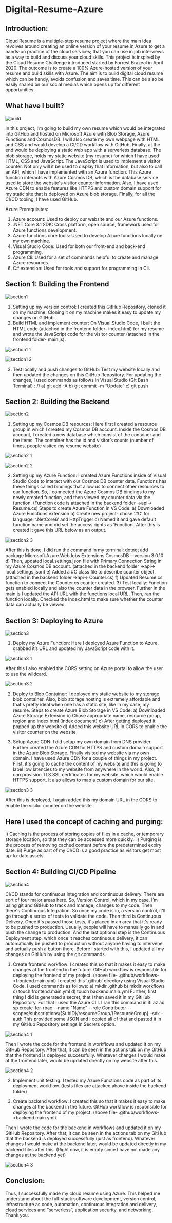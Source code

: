 # Digital-Resume-Azure
## Introduction:
Cloud Resume is a multiple-step resume project where the main idea revolves around creating an online version of your resume in Azure to get a hands-on practice of the cloud services; that you can use in job interviews as a way to build and discuss your cloud skills. This project is inspired by the Cloud Resume Challenge introduced started by Forrest Brazeal in April 2020. The outcome is to create a 100% Azure-hosted version of your resume and build skills with Azure.
The aim is to build digital cloud resume which can be handy, avoids confusion and saves time. This can be also be easily shared on our social medias which opens up for different opportunities. 

## What have I built?

![build](https://user-images.githubusercontent.com/77928409/147826398-e9f81b93-1855-4058-b112-2a6a202102d8.png)

In this project, I’m going to build my own resume which would be integrated into GitHub and hosted on Microsoft Azure with Blob Storage, Azure Functions and CosmosDB. I will also create my own webpage with HTML and CSS and would develop a CI/CD workflow with GitHub. Finally, at the end would be deploying a static web app with a serverless database. The blob storage, holds my static website (my resume) for which I have used HTML, CSS and JavaScript. The JavaScript is used to implement a visitor counter. Not only will it be used to display that information, but also to call an API, which I have implemented with an Azure function. This Azure function interacts with Azure Cosmos DB, which is the database service used to store the website's visitor counter information. Also, I have used Azure CDN to enable features like HTTPS and custom domain support for my static site that is deployed on Azure blob storage. Finally, for all the CI/CD tooling, I have used GitHub.

Azure Prerequisites:
1)	Azure account: Used to deploy our website and our Azure functions.
2)	.NET Core 3.1 SDK: Cross platform, open source, framework used for Azure functions development.
3)	Azure functions core tools: Used to develop Azure functions locally on my own machine.
4)	Visual Studio Code: Used for both our front-end and back-end programming.
5)	Azure Cli: Used for a set of commands helpful to create and manage Azure resources.
6)	C# extension: Used for tools and support for programming in Cli.


## Section 1:  Building the Frontend

![section1](https://user-images.githubusercontent.com/77928409/147826443-b4ecce1b-4817-4de4-b29c-d9163a1aa155.png)
 
1)	Setting up my version control: I created this GitHub Repository, cloned it on my machine. Cloning it on my machine makes it easy to update my changes on GitHub.
2)	Build HTML and implement counter: On Visual Studio Code, I built the HTML code (attached in the frontend folder- index.html) for my resume and wrote the JavaScript code for the visitor counter (attached in the frontend folder- main.js).  
 
![section1 1](https://user-images.githubusercontent.com/77928409/147826471-c93aaeea-20a6-4fd8-9e74-c40e77b0f57a.png)

![section1 2](https://user-images.githubusercontent.com/77928409/147826503-2994849a-c0d5-410f-9ec5-d899e1f6ce11.png)

3)	Test locally and push changes to GitHub: Test my website locally and then updated the changes on this GitHub Repository. 
For updating the changes, I used commands as follows in Visual Studio (Git Bash Terminal) :
//
 a)	git add -A
 b)	git commit -m “Update”
 c)	git push


## Section 2:  Building the Backend
 
 ![section2](https://user-images.githubusercontent.com/77928409/147826527-761f1c5a-8646-4e46-aabc-2ce8d700a52d.png)
 
1)	Setting up my Cosmos DB resources: Here first I created a resource group in which I created my Cosmos DB account. Inside the Cosmos DB account, I created a new database which consist of the container and the items. The container has the id and visitor’s counts (number of times, people visited my resume website)  
 
 ![section2 1](https://user-images.githubusercontent.com/77928409/147826560-cb8e4182-659d-47b8-aa53-101c71781e65.png)
 
 ![section2 2](https://user-images.githubusercontent.com/77928409/147826581-1dd41fe3-f8ed-4478-b13a-08613e692d7e.png)

2)	Setting up my Azure Function:  I created Azure Functions inside of Visual Studio Code to interact with our Cosmos DB counter data. Functions has these things called bindings that allow us to connect other resources to our function. So, I connected the Azure Cosmos DB bindings to my newly created function, and then viewed my counter data via the function. (Function code is attached in the backend folder ->api-> Resume.cs)
    Steps to create Azure Function in VS Code:
a)	Downloaded Azure Functions extension
b)	Create new project- chose ‘#C’ for language; ‘.NetCore6’ and HttpTrigger 
c)	Named it and gave default function name and did set the access rights as ‘Function’. After this is created it gave this URL below as an output.
 
 ![section2 3](https://user-images.githubusercontent.com/77928409/147826596-96f3f09a-5134-4cd1-87ea-0e468653069a.png)
 
After this is done, I did run the command in my terminal: 
dotnet add package Microsoft.Azure.WebJobs.Extensions.CosmosDB --version 3.0.10 
d)	Then, updated local.settings.json file with Primary Connection String in my Azure Cosmos DB account.  (attached in the backend folder ->api-> local.settings.json)
e)	 Added a #C class file to describe counter object. (attached in the backend folder ->api-> Counter.cs)
f)	Updated Resume.cs function to connect the Counter.cs counter created. 
3)	Test locally: Function gets enabled locally and also the counter data in the browser. Further in the main.js I updated the API URL with the functions local URL. Then, ran the function locally. Checked the index.html to make sure whether the counter data can actually be viewed. 


## Section 3: Deploying to Azure

![section3](https://user-images.githubusercontent.com/77928409/147826634-333369e2-8c8a-40af-8ae2-cea829a26967.png)
 
1)	Deploy my Azure Function: Here I deployed Azure Function to Azure, grabbed it’s URL and updated my JavaScript code with it.
 
 ![section3 1](https://user-images.githubusercontent.com/77928409/147826653-349bf76c-e490-4b6b-a04d-c317206469d4.png)
 
After this I also enabled the CORS setting on Azure portal to allow the user to use the wildcard.   

![section3 2](https://user-images.githubusercontent.com/77928409/147826684-08a1ccca-e700-4149-90a7-8ed84006faa6.png)

2)	Deploy to Blob Container: I deployed my static website to my storage blob container. Also, blob storage hosting is extremely affordable and that's pretty ideal when one has a static site, like in my case, my resume. 
Steps to create Azure Blob Storage in VS Code:
a)	Downloaded Azure Storage Extension
b)	Chose appropriate name, resource group, region and index.html (index document)
c)	After getting deployed it popped up the website
d)	Added this website URL in CORS to enable the visitor counter on the website
 
3)	Setup Azure CDN: I did setup my own domain from DNS provider. Further created the Azure CDN for HTTPS and custom domain support in the Azure Blob Storage. Finally visited my website via my own domain. I have used Azure CDN for a couple of things in my project. First, it's going to cache the content of my website and this is going to label low latencies to my website from anywhere in the world. Also, it can provision TLS SSL certificates for my website, which would enable HTTPS support. It also allows to map a custom domain for our site. 

![section3 3](https://user-images.githubusercontent.com/77928409/147826732-c256dcc5-0e73-4486-a07a-14ddbe7eecfb.png)

After this is deployed, I again added this my domain URL in the CORS to enable the visitor counter on the website.
## Here I used the concept of caching and purging:
i)	Caching is the process of storing copies of files in a cache, or temporary storage location, so that they can be accessed more quickly.
ii)	Purging is the process of removing cached content before the predetermined expiry date.
iii)	Purge as part of my CI/CD is a good practice as visitors get most up-to-date assets.
 
 
 ## Section 4: Building CI/CD Pipeline
 
 ![section4](https://user-images.githubusercontent.com/77928409/147826769-14f0e314-917a-4572-a419-24a3e871383c.png)
 
CI/CD stands for continuous integration and continuous delivery. There are sort of four major areas here. So, Version Control, which in my case, I’m using git and GitHub to track and manage, changes to my code. Then there's Continuous Integration. So once my code is in, a version control, it'll go through a series of tests to validate the code. Then third is Continuous Delivery. Once it's passed those tests, it's placed in an area that it's ready to be pushed to production. Usually, people will have to manually go in and push the change to production. And the last optional step is the Continuous Deployment step, which once it reaches continuous delivery, it can automatically be pushed to production without anyone having to intervene and actually push a button there. 
Before I started with this, I updated all my changes on GitHub by using the git commands.
1)	Create frontend workflow: I created this so that it makes it easy to make changes at the frontend in the future. GitHub workflow is responsible for deploying the frontend of my project. (above file- .github/workflows->frontend.main.yml) I created this ‘.github’ directory using Visual Studio Code. 
I used commands as follows:
a)	mkdir .github
b)	mkdir workflows
c)	touch frontend.main.yml
d)	touch backend.main.yml
Further, first thing I did is generated a secret, that I then saved it in my GitHub Repository. For that I used the Azure CLI. 
I ran this command in it:
az ad sp create-for-rbac --name "Name" --role Contributor --scopes/subscriptions/{SubID}/resourceGroup/{ResourceGroup} –sdk -auth
This provided some JSON and I copied all of that and pasted it in my GitHub Repository settings in Secrets option.
 
 ![section4 1](https://user-images.githubusercontent.com/77928409/147826815-cf1a0a8c-0526-4750-9cc9-4f23e71e7382.png)
 
Then I wrote the code for the frontend in workflows and updated it on my GitHub Repository. 
After that, it can be seen in the actions tab on my GitHub that the frontend is deployed successfully. Whatever changes I would make at the frontend later, would be updated directly on my website after this.
  
 ![section4 2](https://user-images.githubusercontent.com/77928409/147826836-1593a85e-61e9-47ae-8551-379cfec6855b.png)

2)	Implement unit testing: I tested my Azure Functions code as part of its deployment workflow. (tests files are attacked above inside the backend folder)

3)	Create backend workflow: I created this so that it makes it easy to make changes at the backend in the future. GitHub workflow is responsible for deploying the frontend of my project. (above file- .github/workflows->backend.main.yml) 

Then I wrote the code for the backend in workflows and updated it on my GitHub Repository. After that, it can be seen in the actions tab on my GitHub that the backend is deployed successfully (just as frontend). Whatever changes I would make at the backend later, would be updated directly in my backend files after this. (Right now, it is empty since I have not made any changes at the backend yet)

![section4 3](https://user-images.githubusercontent.com/77928409/147826869-5ab3ed0b-55f1-40dd-bb06-08ea1c76d116.png)

## Conclusion: 
Thus, I successfully made my cloud resume using Azure. This helped me understand about the full-stack software development, version control, infrastructure as code, automation, continuous integration and delivery, cloud services and “serverless”, application security, and networking. Thank you.


